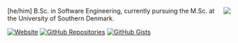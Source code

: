 [<img src="https://github-readme-stats.vercel.app/api?username=frederikstroem&show_icons=true&count_private=true&theme=aura&hide_rank=true&hide_border=true&hide_title=true&cache_seconds=3600" align="right">](#)

[he/him] B.Sc. in Software Engineering, currently pursuing the M.Sc. at the University of Southern Denmark.

[![Website](https://img.shields.io/badge/Website-frederikstroem.com-blue?style=flat-square&logo=firefoxbrowser)](https://frederikstroem.com/)
[![GitHub Repositories](https://img.shields.io/badge/Public%20Repositories-GitHub-blue?style=flat-square&logo=github)](https://github.com/frederikstroem?tab=repositories)
[![GitHub Gists](https://img.shields.io/badge/Public%20Gists-GitHub-blue?style=flat-square&logo=github)](https://gist.github.com/frederikstroem)
